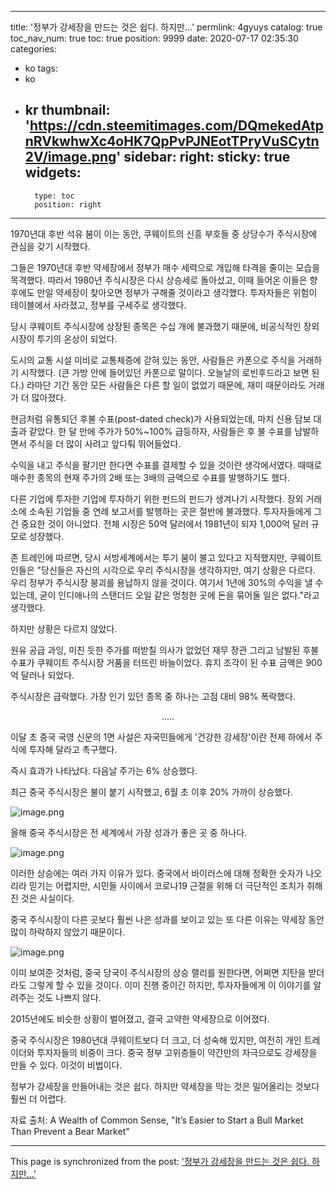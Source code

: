 
---
title: '정부가 강세장을 만드는 것은 쉽다. 하지만...'
permlink: 4gyuys
catalog: true
toc_nav_num: true
toc: true
position: 9999
date: 2020-07-17 02:35:30
categories:
- ko
tags:
- ko
- kr
thumbnail: 'https://cdn.steemitimages.com/DQmekedAtpnRVkwhwXc4oHK7QpPvPJNEotTPryVuSCytn2V/image.png'
sidebar:
    right:
        sticky: true
widgets:
    -
        type: toc
        position: right
---


1970년대 후반 석유 붐이 이는 동안, 쿠웨이트의 신흥 부호들 중 상당수가 주식시장에 관심을 갖기 시작했다.

 

그들은 1970년대 후반 약세장에서 정부가 매수 세력으로 개입해 타격을 줄이는 모습을 목격했다. 따라서 1980년 주식시장은 다시 상승세로 돌아섰고, 이때 들어온 이들은 향후에도 만일 약세장이 찾아오면 정부가 구해줄 것이라고 생각했다. 투자자들은 위험이 테이블에서 사라졌고, 정부를 구세주로 생각했다.

 

당시 쿠웨이트 주식시장에 상장된 종목은 수십 개에 불과했기 때문에, 비공식적인 장외 시장이 투기의 온상이 되었다.

 

도시의 교통 시설 미비로 교통체증에 갇혀 있는 동안, 사람들은 카폰으로 주식을 거래하기 시작했다. (큰 가방 안에 들어있던 카폰으로 말이다. 오늘날의 로빈후드라고 보면 된다.) 라마단 기간 동안 모든 사람들은 다른 할 일이 없었기 때문에, 재미 때문이라도 거래가 더 많아졌다.

 

현금처럼 유통되던 후불 수표(post-dated check)가 사용되었는데, 마치 신용 담보 대출과 같았다. 한 달 만에 주가가 50%~100% 급등하자, 사람들은 후 불 수표를 남발하면서 주식을 더 많이 사려고 앞다퉈 뛰어들었다. 

 

수익을 내고 주식을 팔기만 한다면 수표를 결제할 수 있을 것이란 생각에서였다. 때때로 매수한 종목의 현재 주가의 2배 또는 3배의 금액으로 수표를 발행하기도 했다.

 

다른 기업에 투자한 기업에 투자하기 위한 펀드의 펀드가 생겨나기 시작했다. 장외 거래소에 소속된 기업들 중 연례 보고서를 발행하는 곳은 절반에 불과했다. 투자자들에게 그건 중요한 것이 아니었다. 전체 시장은 50억 달러에서 1981년이 되자 1,000억 달러 규모로 성장했다.

 

존 트레인에 따르면, 당시 서방세계에서는 투기 붐이 불고 있다고 지적했지만, 쿠웨이트인들은 "당신들은 자신의 시각으로 우리 주식시장을 생각하지만, 여기 상황은 다르다. 우리 정부가 주식시장 붕괴를 용납하지 않을 것이다. 여기서 1년에 30%의 수익을 낼 수 있는데, 굳이 인디애나의 스탠더드 오일 같은 멍청한 곳에 돈을 묶어둘 일은 없다."라고 생각했다.

 

하지만 상황은 다르지 않았다.

 

원유 공급 과잉, 미친 듯한 주가를 떠받칠 의사가 없었던 재무 장관 그리고 남발된 후불 수표가 쿠웨이트 주식시장 거품을 터뜨린 바늘이었다. 휴지 조각이 된 수표 금액은 900억 달러나 되었다.

 

주식시장은 급락했다. 가장 인기 있던 종목 중 하나는 고점 대비 98% 폭락했다.

 
<center>
.....
</center>
 

이달 초 중국 국영 신문의 1면 사설은 자국민들에게 '건강한 강세장'이란 전제 하에서 주식에 투자해 달라고 촉구했다.

 

즉시 효과가 나타났다. 다음날 주가는 6% 상승했다.

 

최근 중국 주식시장은 불이 붙기 시작했고, 6월 초 이후 20% 가까이 상승했다.

![image.png](https://cdn.steemitimages.com/DQmekedAtpnRVkwhwXc4oHK7QpPvPJNEotTPryVuSCytn2V/image.png)

올해 중국 주식시장은 전 세계에서 가장 성과가 좋은 곳 중 하나다.

![image.png](https://cdn.steemitimages.com/DQmeTVnzGaHTrYVCHJssqvSeKcGRjDDgRDgcgD9f2C1GWBy/image.png)

이러한 상승에는 여러 가지 이유가 있다. 중국에서 바이러스에 대해 정확한 숫자가 나오리라 믿기는 어렵지만, 시민들 사이에서 코로나19 근절을 위해 더 극단적인 조치가 취해진 것은 사실이다.

 

중국 주식시장이 다른 곳보다 훨씬 나은 성과를 보이고 있는 또 다른 이유는 약세장 동안 많이 하락하지 않았기 때문이다.

![image.png](https://cdn.steemitimages.com/DQmRB2q2a2FGmF24hgdZmeR7ZK2gjC45aySrdSzAkR5jzi5/image.png)

이미 보여준 것처럼, 중국 당국이 주식시장의 상승 랠리를 원한다면, 어쩌면 지탄을 받더라도 그렇게 할 수 있을 것이다. 이미 진행 중이긴 하지만, 투자자들에게 이 이야기를 알려주는 것도 나쁘지 않다.

 

2015년에도 비슷한 상황이 벌어졌고, 결국 고약한 약세장으로 이어졌다.

 

중국 주식시장은 1980년대 쿠웨이트보다 더 크고, 더 성숙해 있지만, 여전히 개인 트레이더와 투자자들의 비중이 크다. 중국 정부 고위층들이 약간만의 자극으로도 강세장을 만들 수 있다. 이것이 비법이다.

 

정부가 강세장을 만들어내는 것은 쉽다. 하지만 약세장을 막는 것은 밀어올리는 것보다 훨씬 더 어렵다.

 

자료 출처: A Wealth of Common Sense, "It’s Easier to Start a Bull Market Than Prevent a Bear Market"

- - -

This page is synchronized from the post: ['정부가 강세장을 만드는 것은 쉽다. 하지만...'](https://steemit.com/@pius.pius/4gyuys)
